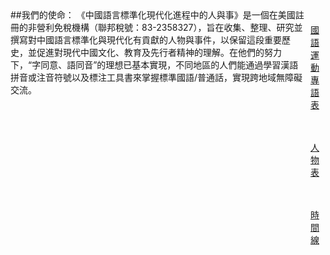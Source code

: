 <div class="banner-container" style="display: flex;">
	<p><div class="top">
		##我們的使命：
		《中國語言標準化現代化進程中的人與事》是一個在美國註冊的非營利免稅機構（聯邦稅號：83-2358327），旨在收集、整理、研究並撰寫對中國語言標準化與現代化有貢獻的人物與事件，以保留這段重要歷史，並促進對現代中國文化、教育及先行者精神的理解。在他們的努力下，“字同意、語同音”的理想已基本實現，不同地區的人們能通過學習漢語拼音或注音符號以及標注工具書來掌握標準國語/普通話，實現跨地域無障礙交流。
	</div></p>
	<p><div class="bottom">
 	   <div class="left" style="flex: 1; padding: 10px; align-items: center; text-align: center;">
    	   <a href="/glossary/glossary-tw.html" class="banner-link">
     		  <p>國語運動專語表</p>
   	   		</a>
  		</div>
  	  <div class="middle" style="flex: 1; padding: 10px; align-items: center; text-align: center;">
    	  <a href="/people/people-tw.html" class="banner-link">
      		<p>人物表</p>
   	 		</a>
  	  </div>
 	  <div class="right" style="flex: 1; padding: 10px; align-items: center; text-align: center;">
    	  <a href="/glossary/timeline-tw.html" class="banner-link">
      		<p>時間線</p>
    		</a>
  	  </div>
	</div></p>
</div>
